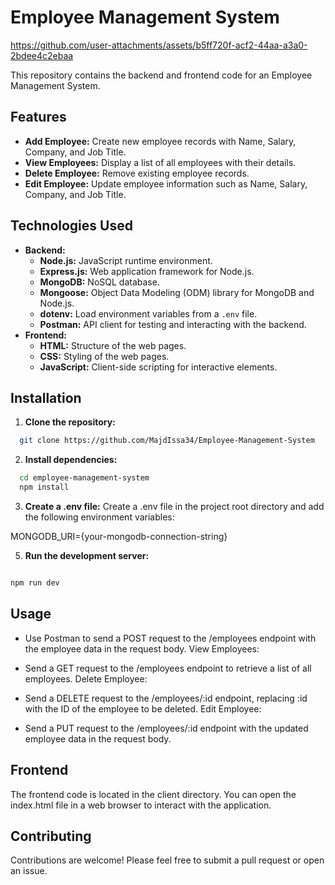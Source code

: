 # Employee Management System



https://github.com/user-attachments/assets/b5ff720f-acf2-44aa-a3a0-2bdee4c2ebaa



This repository contains the backend and frontend code for an Employee Management System.

## Features

* **Add Employee:** Create new employee records with Name, Salary, Company, and Job Title.
* **View Employees:** Display a list of all employees with their details.
* **Delete Employee:** Remove existing employee records.
* **Edit Employee:** Update employee information such as Name, Salary, Company, and Job Title.

## Technologies Used

* **Backend:**
    * **Node.js:** JavaScript runtime environment.
    * **Express.js:** Web application framework for Node.js.
    * **MongoDB:** NoSQL database.
    * **Mongoose:** Object Data Modeling (ODM) library for MongoDB and Node.js.
    * **dotenv:** Load environment variables from a `.env` file.
    * **Postman:** API client for testing and interacting with the backend.
* **Frontend:**
    * **HTML:** Structure of the web pages.
    * **CSS:** Styling of the web pages.
    * **JavaScript:** Client-side scripting for interactive elements.

## Installation

1. **Clone the repository:**
```bash
  git clone https://github.com/MajdIssa34/Employee-Management-System
```
2. **Install dependencies:**
```bash
  cd employee-management-system
  npm install
```

3. **Create a .env file:**
Create a .env file in the project root directory and add the following environment variables:

MONGODB_URI={your-mongodb-connection-string}

5. **Run the development server:**

```bash

npm run dev

```
## Usage
* Use Postman to send a POST request to the /employees endpoint with the employee data in the request body.
View Employees:

* Send a GET request to the /employees endpoint to retrieve a list of all employees.
Delete Employee:

* Send a DELETE request to the /employees/:id endpoint, replacing :id with the ID of the employee to be deleted.
Edit Employee:

* Send a PUT request to the /employees/:id endpoint with the updated employee data in the request body.

## Frontend
The frontend code is located in the client directory. You can open the index.html file in a web browser to interact with the application.

## Contributing
Contributions are welcome! Please feel free to submit a pull request or open an issue.   

